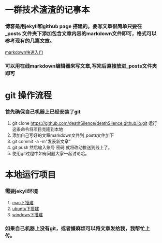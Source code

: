 # 一群技术渣渣的记事本

### 博客是用jekyll和github page 搭建的。要写文章很简单只要在_posts 文件夹下添加包含文章内容的markdown文件即可，格式可以参考现有的几篇文章。
[markdown快速入门](http://www.jianshu.com/p/q81RER)

### 可以用在线markdown编辑器来写文章,写完后直接放进_posts文件夹即可

# git 操作流程

### 首先确保自己机器上已经安装了git

1. git clone https://github.com/deathSilence/deathSilence.github.io.git   运行这条命令将项目克隆到本地
2. 添加自己写好的文章markdown文件到_posts文件加下
3. git commit -a -m"发表新文章" 
4. git push 然后输入账号 密码 就将改动推送到线上了。
5. 使用git过程中如有问题大家一起讨论哈。
# 本地运行项目
    
### 需要jekyll环境

1. [mac下搭建](http://www.jianshu.com/p/07064eb79740)
2. [ubuntu下搭建](http://www.jianshu.com/p/48add18c421d)
3. [windows下搭建](http://www.jianshu.com/p/310d796cf5f3)


### 如果自己机器上没有git，或者嫌麻烦可以将文章发给我，我帮忙上传。